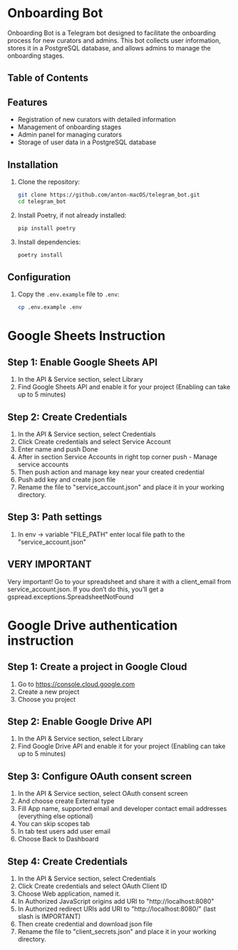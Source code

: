 # Onboarding Bot

Onboarding Bot is a Telegram bot designed to facilitate the onboarding process for new curators and admins. This bot collects user information, stores it in a PostgreSQL database, and allows admins to manage the onboarding stages.

## Table of Contents


## Features

- Registration of new curators with detailed information
- Management of onboarding stages
- Admin panel for managing curators
- Storage of user data in a PostgreSQL database

## Installation

1. Clone the repository:

    ```sh
    git clone https://github.com/anton-macOS/telegram_bot.git
    cd telegram_bot
    ```

2. Install Poetry, if not already installed:

    ```sh
    pip install poetry
    ```

3. Install dependencies:

    ```sh
    poetry install
    ```
## Configuration

1. Copy the `.env.example` file to `.env`:

    ```sh
    cp .env.example .env
    ```
   

# Google Sheets Instruction

## Step 1: Enable Google Sheets API
1. In the API & Service section, select Library
2. Find Google Sheets API and enable it for your project (Enabling can take up to 5 minutes)
## Step 2: Create Credentials
1. In the API & Service section, select Credentials
2. Click Create credentials and select Service Account
3. Enter name and push Done
4. After in section Service Accounts in right top corner push - Manage service accounts
5. Then push action and manage key near your created credential
6. Push  add key and create json file
7. Rename the file to "service_account.json" and place it in your working directory.
## Step 3: Path settings
1. In env -> variable "FILE_PATH" enter local file path to the "service_account.json"
## VERY IMPORTANT
Very important! Go to your spreadsheet and share it with a client_email from service_account.json. 
If you don’t do this, you’ll get a gspread.exceptions.SpreadsheetNotFound


# Google Drive authentication instruction

## Step 1: Create a project in Google Cloud

1. Go to https://console.cloud.google.com
2. Create a new project
3. Choose you project
## Step 2: Enable Google Drive API
1. In the API & Service section, select Library
2. Find Google Drive API and enable it for your project
   (Enabling can take up to 5 minutes)
## Step 3: Configure OAuth consent screen
1. In the API & Service section, select OAuth consent screen
2. And choose create External type 
3. Fill App name, supported email and developer contact email addresses (everything else optional)
4. You can skip scopes tab
5. In tab test users add user email
6. Choose Back to Dashboard

## Step 4: Create Credentials
1. In the API & Service section, select Credentials
2. Click Create credentials and select OAuth Client ID
3. Choose Web application, named it.
4. In Authorized JavaScript origins add URI to "http://localhost:8080"
5. In Authorized redirect URIs add URI to "http://localhost:8080/" (last slash is IMPORTANT)
6. Then create credential and download json file
7. Rename the file to "client_secrets.json" and place it in your working directory.

